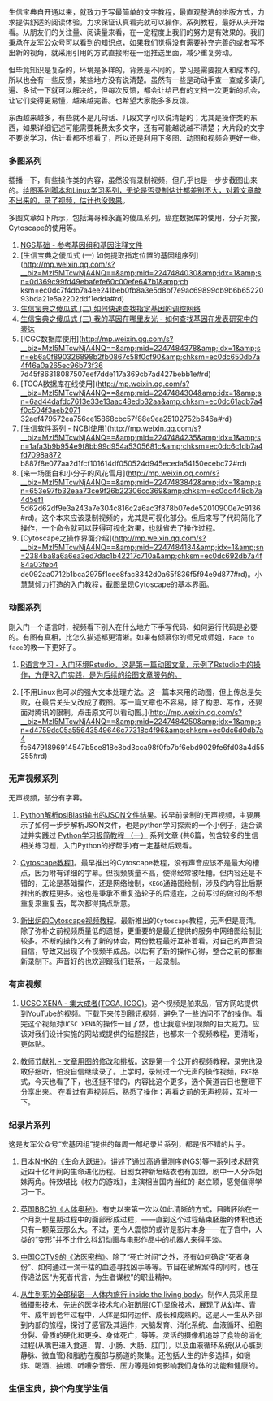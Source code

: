 
生信宝典自开通以来，就致力于写最简单的文字教程，最直观整洁的排版方式，力求提供舒适的阅读体验，力求保证认真看完就可以操作。系列教程，最好从头开始看。从朋友们的关注量、阅读量来看，在一定程度上我们的努力是有效果的。我们秉承在友军公众号可以看到的知识点，如果我们觉得没有需要补充完善的或者写不出新的视角，就采用引用的方式直接附在一组推送里面，减少重复劳动。


但毕竟知识是复杂的，环境是多样的，背景是不同的，学习是需要投入和成本的，所以也会有一些反馈，某些地方没有说清楚。虽然有一些是动动手查一查或多读几遍、多试一下就可以解决的，但每次反馈，都会让给已有的文档一次更新的机会，让它们变得更易懂，越来越完善。也希望大家能多多反馈。


东西越来越多，有些就不是几句话、几段文字可以说清楚的；尤其是操作类的东西，如果详细记述可能需要耗费太多文字，还有可能越说越不清楚；大片段的文字不要说学习，估计看都不想看了，所以还是利用下多图、动图和视频会更好一些。


### 多图系列

插播一下，有些操作类的内容，虽然没有录制视频，但几乎也是一步步截图出来的。[绘图系列脚本和Linux学习系列，无论是否录制估计都差别不大，对着文章敲不出来的，录了视频，估计也没效果](http://mp.weixin.qq.com/s/zUS5dSa6cAQqR48XVJrt-g)。

多图文章如下所示，包括海哥和永鑫的傻瓜系列，癌症数据库的使用，分子对接，Cytoscape的使用等。

1. [NGS基础 - 参考基因组和基因注释文件](http://mp.weixin.qq.com/s?__biz=MzI5MTcwNjA4NQ==&amp;mid=2247484148&amp;idx=1&amp;sn=525233898721a9c3ebdf275babf14944&amp;chksm=ec0dc77edb7a4e686440e0cbe5fbf39f554c4183dc30e7870ab7584e285f4e018dd94b680f79#rd)
2. [生信宝典之傻瓜式 (一) 如何提取指定位置的基因组序列](http://mp.weixin.qq.com/s?__biz=MzI5MTcwNjA4NQ==&amp;mid=2247484030&amp;idx=1&amp;sn=0d369c99fd49ebafefe60c00efe647b1&amp;ch
ksm=ec0dc7f4db7a4ee241beb0fb8a3e5d8bf7e9ac69899db9b6b6522093bda21e5a2202ddf1edda#rd)
3. [生信宝典之傻瓜式 (二) 如何快速查找指定基因的调控网络](http://mp.weixin.qq.com/s?__biz=MzI5MTcwNjA4NQ==&amp;mid=2247483852&amp;idx=1&amp;sn=d419fa404b987b4d70f789eb2de8478c&amp;chksm=ec0dc446db7a4d50e4700d88f42d3991ea622a058f1529586b533648dcee994e08f742133abe#rd"})
4. [生信宝典之傻瓜式 (三) 我的基因在哪里发光 - 如何查找基因在发表研究中的表达](http://mp.weixin.qq.com/s?__biz=MzI5MTcwNjA4NQ==&amp;mid=2247483864&amp;idx=1&amp;sn=c1df1a797a4c2e4cf5f0e0524664bebd&amp;chksm=ec0dc452db7a4d44a97031725ae4630bdbec7e37076144d60dfd83e17d04cd8a7003f039ecc0#rd)
5. [ICGC数据库使用](http://mp.weixin.qq.com/s?__biz=MzI5MTcwNjA4NQ==&amp;mid=2247484378&amp;idx=1&amp;sn=eb6a0f890326898b2fb0867c58f0cf90&amp;chksm=ec0dc650db7a4f46a0a265ec96b73f36
7d45f86318087507eef7dde117a369cb7ad427bebb1e#rd)
6. [TCGA数据库在线使用](http://mp.weixin.qq.com/s?__biz=MzI5MTcwNjA4NQ==&amp;mid=2247484304&amp;idx=1&amp;sn=6ad44dafdc7613e33e13aac48edb32aa&amp;chksm=ec0dc61adb7a4f0c504f3aeb2071
32aef479572ea756ce15868cbc57f88e9ea25102752b646a#rd)
7. [生信软件系列 - NCBI使用](http://mp.weixin.qq.com/s?__biz=MzI5MTcwNjA4NQ==&amp;mid=2247484235&amp;idx=1&amp;sn=1afa3b9b954e9f8bb99d954a5305681c&amp;chksm=ec0dc6c1db7a4fd7098a872
b887f8e077aa2d1fcf101614df050524d945eceda54150ecebc72#rd)
8. [来一场蛋白和小分子的风花雪月](http://mp.weixin.qq.com/s?__biz=MzI5MTcwNjA4NQ==&amp;mid=2247483842&amp;idx=1&amp;sn=653e97fb32eaa73ce9f26b22306cc369&amp;chksm=ec0dc448db7a4d5ef1
5d62d62df9e3a243a7e304c816c2a6ac3f878b07ede52010900e7c9136#rd)。这个本来应该录制视频的，尤其是可视化部分。但后来写了代码简化了操作，一个命令就可以获得可视化效果，也就省去了操作过程。
9. [Cytoscape之操作界面介绍](http://mp.weixin.qq.com/s?__biz=MzI5MTcwNjA4NQ==&amp;mid=2247484184&amp;idx=1&amp;sn=2384ba8a6a6ea3ed7dac1b42217c710a&amp;chksm=ec0dc692db7a4f84a03feb4
de092aa0712b1bca2975f1cee8fac8342d0a65f836f5f94e9d877#rd)。小慧慧倾力打造的入门教程，截图呈现Cytoscape的基本界面。

### 动图系列

刚入门一个语言时，视频看下别人在什么地方下手写代码、如何运行代码是必要的。有图有真相，比怎么描述都更清晰。如果有倾慕你的师兄或师姐，`Face to face`的教一下更好了。

1. [R语言学习 - 入门环境Rstudio。这是第一篇动图文章，示例了Rstudio中的操作，方便R入门实践，是为后续的绘图文章服务的。](http://mp.weixin.qq.com/s?__biz=MzI5MTcwNjA4NQ==&amp;mid=2247483882&amp;idx=1&amp;sn=e16903b4b745a1ef51855be3824149f6&amp;chksm=ec0dc460db7a4d76a70bd4ca2d250f147225252ee963d3e577affaebeeb81dea1ff639d5e9aa#rd)

2. [不用Linux也可以的强大文本处理方法。这一篇本来用的动图，但上传总是失败，在最后关头又改成了截图。写一篇文章也不容易，除了构思、写作，还要面对腾讯的限制。点击原文可以看动图。](http://mp.weixin.qq.com/s?__biz=MzI5MTcwNjA4NQ==&amp;mid=2247484250&amp;idx=1&amp;sn=d4759dc05a55643549646c77318c4f96&amp;chksm=ec0dc6d0db7a4
fc64791896914547b5ce818e8bd3cca98f0fb7bf6ebd9029fe6fd08a4d55255#rd)

### 无声视频系列

无声视频，部分有字幕。

1. [Python解析psiBlast输出的JSON文件结果](http://mp.weixin.qq.com/s/BN6u2aJkoMzffPv7rvbm8g)。较早前录制的无声视频，主要展示了如何一步步解析JSON文件，也是python学习探索的一个小例子，适合读过并实践过 [Python学习极简教程 （一）](http://mp.weixin.qq.com/s?__biz=MzI5MTcwNjA4NQ==&amp;mid=2247483866&amp;idx=1&amp;sn=310341a1c8d348958c304df03dfd06a0&amp;chksm=ec0dc450db7a4d46e369637cd2867b0e56389bf4f2e1d0dce409bba38882e61e5063308a13af#rd) 系列文章 (共6篇，包含较多的生信相关练习题，入门Python的好帮手)有一定基础后观看。

2. [Cytoscape教程1](http://mp.weixin.qq.com/s/m9uJm8GwSXb3xaRxtod08Q)。最早推出的Cytoscape教程，没有声音应该不是最大的槽点，因为附有详细的字幕。但视频质量不高，使得经常被吐槽。但内容还是不错的，无论是基础操作，还是网络绘制，`KEGG`通路图绘制，涉及的内容比后期推出的教程更多。这也是秉承不重复造轮子的后遗症，之前写过的做过的不想重复来重复去，每次都得搞点新意。

3. [新出炉的Cytoscape视频教程](http://mp.weixin.qq.com/s?__biz=MzI5MTcwNjA4NQ==&amp;mid=2247484194&amp;idx=1&amp;sn=61bcbe1c48e195c5c830396865789723&amp;chksm=ec0dc6a8db7a4fbeaa9cdd7245127edd382f3e4d13a61636c2cbc52062b32d7565bf282fca5e#rd)。最新推出的`Cytoscape`教程，无声但是高清。除了弥补之前视频质量低的遗憾，更重要的是最近提供的服务中网络图绘制比较多。不断的操作又有了新的体会，两份教程最好互补着看。对自己的声音没自信，导致又出现了个视频半成品。以后有了新的操作心得，整合之前的都重新录制下。声音好的也欢迎跟我们联系，一起录制。

### 有声视频

1. [UCSC XENA - 集大成者(TCGA, ICGC)](http://mp.weixin.qq.com/s?__biz=MzI5MTcwNjA4NQ==&amp;mid=2247484383&amp;idx=1&amp;sn=09c58de206f409fa375fb7af94d0084c&amp;chksm=ec0dc655db7a4f438cb7e53f281cb5c6bf2484619b3c72d7eafe064ea6a342f69587353531af#rd)。这个视频是舶来品，官方网站提供到YouTube的视频。下载下来传到腾讯视频，避免了一些访问不了的操作。看完这个视频对`UCSC XENA`的操作一目了然，也让我意识到视频的巨大威力。应该对我们设计实施的网站或提供的结题报告，也都来一个视频教程，更清晰，更体贴。

2. [教师节献礼 - 文章用图的修改和排版](https://mp.weixin.qq.com/s/IJNyhinakY0lSXgCN7b9ug)。这是第一个公开的视频教程，录完也没敢仔细听，怕没自信继续录了。上学时，录制过一个无声的操作视频，`EXE`格式，今天也看了下，也还挺不错的，内容比这个更多，选个黄道吉日也整理下分享出来。 在看过有声视频后，熟悉了操作；再看之前的无声视频，互补一下。

### 纪录片系列

这是友军公众号“宏基因组”提供的每周一部纪录片系列，都是很不错的片子。

1. [日本NHK的《生命大跃进》](http://mp.weixin.qq.com/s/O_0Il0G_v_aSwkUH_noZVA)。讲述了通过高通量测序(NGS)等一系列技术研究近四十亿年间的生命进化历程。日剧女神新垣结衣也有加盟，剧中一人分饰姐妹两角。特效堪比《权力的游戏》，主演相当国内当红的-赵立颖，感觉值得学习一下。

2. [英国BBC的《人体奥秘》](https://mp.weixin.qq.com/s/xlCdN8il1hcutkYK-42fAQ)。有史以来第一次以如此清晰的方式，目睹胚胎在一个月到十星期过程中的面部形成过程，——直到这个过程结束胚胎的体积也还只有一颗菜豆那么大。不过，更令人震惊的或许是影片本身——在子宫中，人类的“变形”并不比什么科幻动画与电影作品中的机器人来得平淡。

3. [中国CCTV9的《法医密档》](https://mp.weixin.qq.com/s/sHTTd_Rb7XibV4CoCVzcAQ)。除了“死亡时间”之外，还有如何确定“死者身份”、如何通过一滴干枯的血迹寻找凶手等等。节目在破解案件的同时，也在传递法医“为死者代言，为生者谋权”的职业精神。

4. [从生到死的全部秘密—人体内旅行 inside the living body](http://mp.weixin.qq.com/s/xqgolgPlRDYQDkDiWu8zOA)。制作人员采用显微摄影技术、先进的医学技术和心脏断层(CT)显像技术，展现了从幼年、青年、成年到老年过程中，人体是如何运作、成长和成熟的。这是人一生从外部到内部的旅程，探讨了感官及其运作，大脑发育、消化系统、血液循环、细胞分裂、骨质的硬化和更换、身体死亡，等等。灵活的摄像机追踪了食物的消化过程(从嘴巴进入食道、胃、小肠、大肠、肛门)，以及血液循环系统(从心脏到静脉、微血管)和脂肪在腹部与肠道的聚集。还包括人生的许多选择，如锻炼、喝酒、抽烟、听嘈杂音乐、压力等是如何影响我们身体的功能和健康的。

### 生信宝典，换个角度学生信


